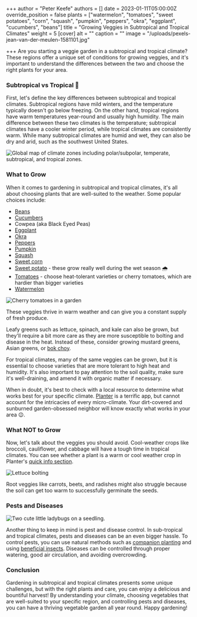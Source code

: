 +++
author = "Peter Keefe"
authors = []
date = 2023-01-11T05:00:00Z
override_position = false
plants = ["watermelon", "tomatoes", "sweet potatoes", "corn", "squash", "pumpkin", "peppers", "okra", "eggplant", "cucumbers", "beans"]
title = "Growing Veggies in Subtropical and Tropical Climates"
weight = 5
[cover]
alt = ""
caption = ""
image = "/uploads/pexels-jean-van-der-meulen-1581101.jpg"

+++
Are you starting a veggie garden in a subtropical and tropical climate? These regions offer a unique set of conditions for growing veggies, and it's important to understand the differences between the two and choose the right plants for your area.

### Subtropical vs Tropical 🌴

First, let's define the key differences between subtropical and tropical climates. Subtropical regions have mild winters, and the temperature typically doesn't go below freezing. On the other hand, tropical regions have warm temperatures year-round and usually high humidity. The main difference between these two climates is the temperature; subtropical climates have a cooler winter period, while tropical climates are consistently warm. While many subtropical climates are humid and wet, they can also be dry and arid, such as the southwest United States.

![Global map of climate zones including polar/subpolar, temperate, subtropical, and tropical zones.](/uploads/climate_zones.webp "Climate Zones. Source: Meteoblue")

### What to Grow

When it comes to gardening in subtropical and tropical climates, it's all about choosing plants that are well-suited to the weather. Some popular choices include:

* [Beans](https://planter.garden/plants/beans)
* [Cucumbers](https://planter.garden/plants/cucumbers)
* Cowpea (aka Black Eyed Peas)
* [Eggplant](https://planter.garden/plants/eggplant)
* [Okra](https://planter.garden/plants/okra)
* [Peppers](https://planter.garden/plants/peppers)
* [Pumpkin](https://planter.garden/plants/pumpkin)
* [Squash](https://planter.garden/plants/squash)
* [Sweet corn](https://planter.garden/plants/corn)
* [Sweet potato](https://planter.garden/plants/sweet-potatoes) - these grow really well during the wet season 🌧
* [Tomatoes](https://planter.garden/plants/tomatoes) - choose heat-tolerant varieties or cherry tomatoes, which are hardier than bigger varieties
* [Watermelon](https://planter.garden/plants/watermelon)

![Cherry tomatoes in a garden](/uploads/pexels-markus-spiske-965740.jpg "Cherry tomatoes are hardier and more heat-tolerant than larger varieties.")

These veggies thrive in warm weather and can give you a constant supply of fresh produce. 

Leafy greens such as lettuce, spinach, and kale can also be grown, but they'll require a bit more care as they are more susceptible to bolting and disease in the heat. Instead of these, consider growing mustard greens, Asian greens, or [bok choy](https://planter.garden/plants/bok-choy).

For tropical climates, many of the same veggies can be grown, but it is essential to choose varieties that are more tolerant to high heat and humidity. It's also important to pay attention to the soil quality, make sure it's well-draining, and amend it with organic matter if necessary.

When in doubt, it's best to check with a local resource to determine what works best for your specific climate. [Planter](https://planter.garden) is a terrific app, but cannot account for the intricacies of every micro-climate. Your dirt-covered and sunburned garden-obsessed neighbor will know exactly what works in your area 😉.

### What NOT to Grow

Now, let's talk about the veggies you should avoid. Cool-weather crops like broccoli, cauliflower, and cabbage will have a tough time in tropical climates. You can see whether a plant is a warm or cool weather crop in Planter's [quick info section](https://info.planter.garden/plant-information/how-to-grow/#quick-infoo). 

![Lettuce bolting](/uploads/starr_081031-0394_lactuca_sativa.jpg "Lettuce is prone to bolting in warm weather. Consider growing this during the winter in subtropical climates.")

Root veggies like carrots, beets, and radishes might also struggle because the soil can get too warm to successfully germinate the seeds.

### Pests and Diseases

![Two cute little ladybugs on a seedling.](/uploads/ladybug.jpeg "Not all bugs are bad! Ladybugs are natural predators of aphids.")

Another thing to keep in mind is pest and disease control. In sub-tropical and tropical climates, pests and diseases can be an even bigger hassle. To control pests, you can use natural methods such as [companion planting](https://blog.planter.garden/posts/companion-planting-diversity-is-key/) and using [beneficial insects](https://blog.planter.garden/posts/16-of-your-garden-s-local-pest-hunters/). Diseases can be controlled through proper watering, good air circulation, and avoiding overcrowding.

### Conclusion

Gardening in subtropical and tropical climates presents some unique challenges, but with the right plants and care, you can enjoy a delicious and bountiful harvest! By understanding your climate, choosing vegetables that are well-suited to your specific region, and controlling pests and diseases, you can have a thriving vegetable garden all year round. Happy gardening!